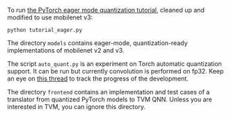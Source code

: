 To run [the PyTorch eager mode quantization tutorial](https://pytorch.org/tutorials/advanced/static_quantization_tutorial.html), cleaned up and modified to use mobilenet v3:

```python tutorial_eager.py```

The directory ```models``` contains eager-mode, quantization-ready implementations of mobilenet v2 and v3.

The script `auto_quant.py` is an experiment on Torch automatic quantization support. It can be run but currently convolution is performed on fp32. Keep an eye on [this thread](https://discuss.pytorch.org/t/current-status-of-automatic-quantization-support/66905) to track the progress of the development.

The directory ```frontend``` contains an implementation and test cases of a translator from quantized PyTorch models to TVM QNN. Unless you are interested in TVM, you can ignore this directory.
